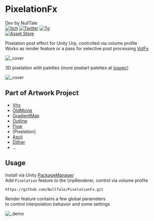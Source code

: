 # PixelationFx
Dev by NullTale<br>
[![Itch](https://img.shields.io/badge/Web-Itch?logo=Itch.io&color=white)](https://nulltale.itch.io)
[![Twitter](https://img.shields.io/badge/Twitter-Twitter?logo=X&color=red)](https://twitter.com/NullTale)
[![Tg](https://img.shields.io/badge/Tg-Telegram?logo=telegram&color=white)](https://t.me/nulltalescape)<br>
[![Asset Store](https://img.shields.io/badge/Asset%20Store-asd?logo=Unity&color=blue)](https://assetstore.unity.com/packages/vfx/shaders/fullscreen-camera-effects/271730)

Pixelation post effect for Unity Urp, controlled via volume profile </br>
Works as render feature or a pass for selective post processing [VolFx](https://github.com/NullTale/VolFx)

![_cover](https://github.com/NullTale/PixelationFx/assets/1497430/bae56685-73f5-4f0a-b87b-581ec462debd)

3D pixelation with palettes (more pixelart palettes at [lospec](https://lospec.com/palette-list))

![_cover](https://github.com/NullTale/PixelationFx/assets/1497430/52071f6f-6e48-4d05-89ba-7a313a75ab0e)

## Part of Artwork Project

* [Vhs](https://github.com/NullTale/VhsFx)
* [OldMovie](https://github.com/NullTale/OldMovieFx)
* [GradientMap](https://github.com/NullTale/GradientMapFilter)
* [Outline](https://github.com/NullTale/OutlineFilter)
* [Flow](https://github.com/NullTale/FlowFx)
* [Pixelation]
* [Ascii](https://github.com/NullTale/AsciiFx)
* [Dither](https://github.com/NullTale/DitherFx)
* ...

## Usage
Install via Unity [PackageManager](https://docs.unity3d.com/Manual/upm-ui-giturl.html)<br>
Add `Pixelation` feature to the UrpRenderer, control via volume profile

```
https://github.com/NullTale/PixelationFx.git
```

Render feature contains a few global parameters</br>
to control interpolation behavior and some settings</br>

![_demo](https://github.com/NullTale/PixelationFx/assets/1497430/d698b113-8168-4d14-8f35-bc0f64a34a85)

